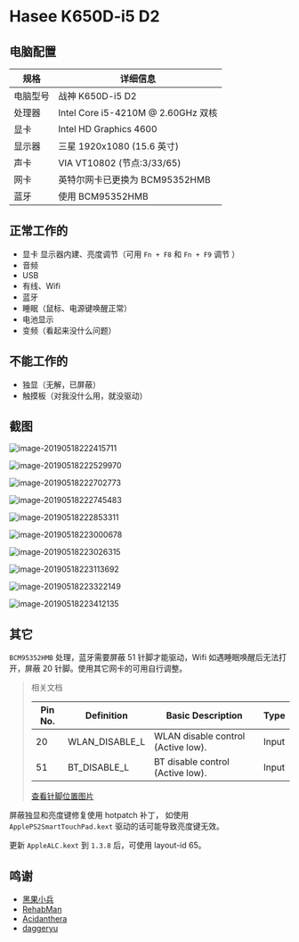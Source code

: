 # Hasee K650D-i5 D2

## 电脑配置

| 规格     | 详细信息                           |
| -------- | ---------------------------------- |
| 电脑型号 | 战神 K650D-i5 D2                   |
| 处理器   | Intel Core i5-4210M @ 2.60GHz 双核 |
| 显卡     | Intel HD Graphics 4600             |
| 显示器   | 三星 1920x1080 (15.6 英寸)         |
| 声卡     | VIA VT10802 (节点:3/33/65)            |
| 网卡     | 英特尔网卡已更换为 BCM95352HMB     |
| 蓝牙     | 使用 BCM95352HMB                   |

## 正常工作的

- 显卡 显示器内建、亮度调节（可用 `Fn + F8` 和 `Fn + F9` 调节 ）
- 音频
- USB
- 有线、Wifi
- 蓝牙
- 睡眠（鼠标、电源键唤醒正常）
- 电池显示
- 变频（看起来没什么问题）

## 不能工作的

- 独显（无解，已屏蔽）
- 触摸板（对我没什么用，就没驱动）

## 截图

![image-20190518222415711](./img/system.png)

![image-20190518222529970](./img/dispaly.png)

![image-20190518222702773](./img/usb.png)

![image-20190518222745483](./img/dispaly-info.png)

![image-20190518222853311](./img/battery.png)

![image-20190518223000678](./img/BT.png)

![image-20190518223026315](./img/audio.png)

![image-20190518223113692](./img/wifi.png)

![image-20190518223322149](./img/audio-total.png)

![image-20190518223412135](./img/brightness-total.png)



## 其它

`BCM95352HMB` 处理，蓝牙需要屏蔽 51 针脚才能驱动，Wifi 如遇睡眠唤醒后无法打开，屏蔽 20 针脚。使用其它网卡的可用自行调整。

> 相关文档
> 
> | Pin No. | Definition     | Basic Description                  | Type  |
> | ------- | -------------- | ---------------------------------- | ----- |
> | 20      | WLAN_DISABLE_L | WLAN disable control (Active low). | Input |
> | 51      | BT_DISABLE_L   | BT disable control (Active low).   | Input |
>
> [查看针脚位置图片](https://www.tenforums.com/network-sharing/115932-intel-ac-7260-wi-fi-pci-e-asus-g73sw-laptop-win10-pro-64-no-go-2.html#post1438095)



屏蔽独显和亮度键修复使用 hotpatch 补丁， 如使用 `ApplePS2SmartTouchPad.kext` 驱动的话可能导致亮度键无效。

更新 `AppleALC.kext` 到 `1.3.8` 后，可使用 layout-id 65。

## 鸣谢

- [黑果小兵](https://github.com/daliansky/) 
- [RehabMan](https://github.com/RehabMan)
- [Acidanthera](https://github.com/acidanthera)
- [daggeryu](https://github.com/daggeryu)

